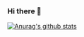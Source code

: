 ### Hi there 👋
  [![Anurag's github stats](https://github-readme-stats.vercel.app/api?username=username)](https://github.com/xngsoo96/github-readme-stats)

<!--
**xngsoo96/xngsoo96** is a ✨ _special_ ✨ repository because its `README.md` (this file) appears on your GitHub profile.

Here are some ideas to get you started:

- 🔭 I’m currently working on ...
- 🌱 I’m currently learning ...
- 👯 I’m looking to collaborate on ...
- 🤔 I’m looking for help with ...
- 💬 Ask me about ...
- 📫 How to reach me: ...
- 😄 Pronouns: ...
- ⚡ Fun fact: ...
-->
